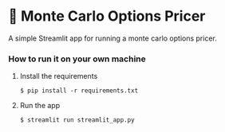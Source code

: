 # 🎈 Monte Carlo Options Pricer

A simple Streamlit app for running a monte carlo options pricer.

### How to run it on your own machine

1. Install the requirements

   ```
   $ pip install -r requirements.txt
   ```

2. Run the app

   ```
   $ streamlit run streamlit_app.py
   ```
